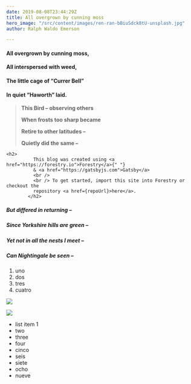 ```yaml
---
date: 2019-08-08T23:44:29Z
title: All overgrown by cunning moss
hero_image: "/src/content/images/ren-ran-bBiuSdck8tU-unsplash.jpg"
author: Ralph Waldo Emerson

---
```

#### All overgrown by cunning moss,

####  All interspersed with weed,

####  The little cage of “Currer Bell”

####  In quiet “Haworth” laid.

> 
>
>  **This Bird – observing others**
>
>  **When frosts too sharp became**
>
>  **Retire to other latitudes –**
>
>  **Quietly did the same –**

    <h2>
              This blog was created using <a href="https://forestry.io">Forestry</a>{" "}
              & <a href="https://gatsbyjs.com">Gatsby</a>
              <br />
              <br /> To get started, import this site into Forestry or checkout the
              repository <a href={repoUrl}>here</a>.
            </h2>

#####  But differed in returning –

#####  Since Yorkshire hills are green –

#####  Yet not in all the nests I meet –

#####  Can Nightingale be seen –
1. uno
2. dos
3. tres
4. cuatro

![](/src/content/images/sharon-mccutcheon-Th_WZMUPnO4-unsplash.jpg)

![](/src/content/images/scott-webb-qauaqihMwpc-unsplash.jpg)

* list item 1
* two
* three
* four
* cinco
* seis
* siete
* ocho
* nueve